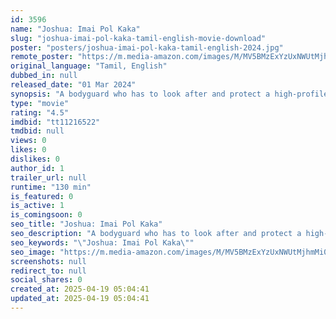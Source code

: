 ```yaml
---
id: 3596
name: "Joshua: Imai Pol Kaka"
slug: "joshua-imai-pol-kaka-tamil-english-movie-download"
poster: "posters/joshua-imai-pol-kaka-tamil-english-2024.jpg"
remote_poster: "https://m.media-amazon.com/images/M/MV5BMzExYzUxNWUtMjhmMi00YmI0LThmODktODY3NGZkNmNmZDA5XkEyXkFqcGc@._V1_SX300.jpg"
original_language: "Tamil, English"
dubbed_in: null
released_date: "01 Mar 2024"
synopsis: "A bodyguard who has to look after and protect a high-profile woman who comes to Chennai from London."
type: "movie"
rating: "4.5"
imdbid: "tt11216522"
tmdbid: null
views: 0
likes: 0
dislikes: 0
author_id: 1
trailer_url: null
runtime: "130 min"
is_featured: 0
is_active: 1
is_comingsoon: 0
seo_title: "Joshua: Imai Pol Kaka"
seo_description: "A bodyguard who has to look after and protect a high-profile woman who comes to Chennai from London."
seo_keywords: "\"Joshua: Imai Pol Kaka\""
seo_image: "https://m.media-amazon.com/images/M/MV5BMzExYzUxNWUtMjhmMi00YmI0LThmODktODY3NGZkNmNmZDA5XkEyXkFqcGc@._V1_SX300.jpg"
screenshots: null
redirect_to: null
social_shares: 0
created_at: 2025-04-19 05:04:41
updated_at: 2025-04-19 05:04:41
---
```


